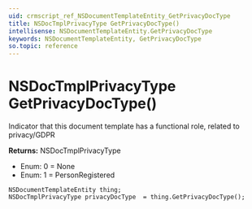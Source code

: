 ```yaml
---
uid: crmscript_ref_NSDocumentTemplateEntity_GetPrivacyDocType
title: NSDocTmplPrivacyType GetPrivacyDocType()
intellisense: NSDocumentTemplateEntity.GetPrivacyDocType
keywords: NSDocumentTemplateEntity, GetPrivacyDocType
so.topic: reference
---
```


# NSDocTmplPrivacyType GetPrivacyDocType()

Indicator that this document template has a functional role, related to privacy/GDPR

**Returns:** NSDocTmplPrivacyType

* Enum: 0 = None
* Enum: 1 = PersonRegistered

```crmscript
NSDocumentTemplateEntity thing;
NSDocTmplPrivacyType privacyDocType  = thing.GetPrivacyDocType();
```

